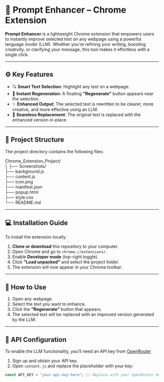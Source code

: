 # 🤖 Prompt Enhancer – Chrome Extension

**Prompt Enhancer** is a lightweight Chrome extension that empowers users to instantly improve selected text on any webpage using a powerful language model (LLM). Whether you're refining your writing, boosting creativity, or clarifying your message, this tool makes it effortless with a single click.

---

## ⚙️ Key Features

- 🔍 **Smart Text Selection**: Highlight any text on a webpage.
- 🔁 **Instant Regeneration**: A floating **"Regenerate"** button appears near the selection.
- ✨ **Enhanced Output**: The selected text is rewritten to be clearer, more creative, and more effective using an LLM.
- 🔄 **Seamless Replacement**: The original text is replaced with the enhanced version in-place.

---

## 📁 Project Structure

The project directory contains the following files:

Chrome_Extension_Project/
<br>
│
├── Screenshots/        
├── background.js       
├── content.js         
├── icon.png            
├── manifest.json       
├── popup.html          
├── style.css          
└── README.md           

---

## 💻 Installation Guide

To install the extension locally:

1. **Clone or download** this repository to your computer.
2. Open Chrome and go to `chrome://extensions/`.
3. Enable **Developer mode** (top-right toggle).
4. Click **"Load unpacked"** and select the project folder.
5. The extension will now appear in your Chrome toolbar.

---

## 🚀 How to Use

1. Open any webpage.
2. Select the text you want to enhance.
3. Click the **"Regenerate"** button that appears.
4. The selected text will be replaced with an improved version generated by the LLM.

---

## 🔐 API Configuration

To enable the LLM functionality, you’ll need an API key from [OpenRouter](https://openrouter.ai)

1. Sign up and obtain your API key.
2. Open `content.js` and replace the placeholder with your key:

```javascript
const API_KEY = "your-api-key-here"; // Replace with your OpenRouter key
```
